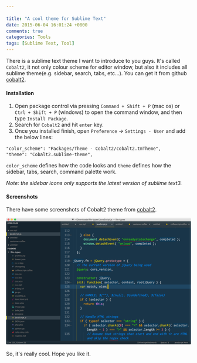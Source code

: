 ```yaml
---

title: "A cool theme for Sublime Text"
date: 2015-06-04 16:01:24 +0800
comments: true
categories: Tools
tags: [Sublime Text, Tool]
---
```


There is a sublime text theme I want to introduce to you guys. It's called `Cobalt2`, it not only colour scheme for editor window, but also it includes all sublime theme(e.g. sidebar, search, tabs, etc...). You can get it from github [cobalt2](https://github.com/wesbos/cobalt2).   

<!-- more -->

#### Installation
1. Open package control via pressing `Command + Shift + P` (mac os) or `Ctrl + Shift + P` (windows) to open the command window, and then type `Install Package`.
2. Search for `Cobalt2` and hit `enter` key.
3. Once you installed finish, open `Preference` -> `Settings - User` and add the below lines:

```
"color_scheme": "Packages/Theme - Cobalt2/cobalt2.tmTheme",
"theme": "Cobalt2.sublime-theme",
```
`color_scheme` defines how the code looks and `theme` defines how the sidebar, tabs, search, command palette work.

*Note: the sidebar icons only supports  the latest version of sublime text3.*

#### Screenshots
There have some screenshots of Cobalt2 theme from [cobalt2](https://github.com/wesbos/cobalt2).    

![cobalt2-theme](/assets/images/legacy/sublime-cobalt2-theme.png)

So, it's really cool. Hope you like it.
